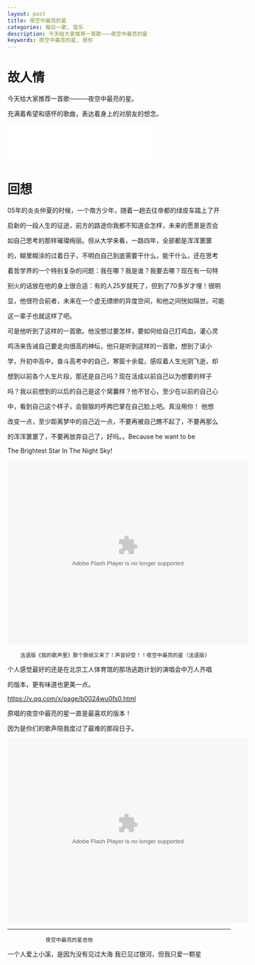 ```yaml
---
layout: post
title: 夜空中最亮的星
categories: 每日一歌, 音乐
description: 今天给大家推荐一首歌———夜空中最亮的星
keywords: 夜空中最亮的星, 感伤
---
```


# 故人情
今天给大家推荐一首歌———夜空中最亮的星。

充满着希望和感怀的歌曲，表达着身上的对朋友的想念。

<iframe frameborder="no" border="0" marginwidth="0" marginheight="0" width="330" height="86" src="//music.163.com/outchain/player?type=2&id=25706282&auto=1&height=66"></iframe>

# 回想

05年的炎炎仲夏的时候，一个南方少年，随着一趟去往帝都的绿皮车踏上了开

启新的一段人生的征途，前方的路途你我都不知道会怎样，未来的愿景是否会

如自己思考的那样璀璨绚丽。但从大学来看，一路四年，全部都是浑浑噩噩

的，糊里糊涂的过着日子，不明白自己到底需要干什么，能干什么，还在思考

着哲学界的一个特别复杂的问题：我在哪？我是谁？我要去哪？现在有一句特

别火的话放在他的身上很合适：有的人25岁就死了，但到了70多岁才埋！很明

显，他很符合前者，未来在一个虚无缥缈的异度空间，和他之间恍如隔世。可能

这一辈子也就这样了吧。

可是他听到了这样的一首歌。他没想过要怎样，要如何给自己打鸡血，灌心灵

鸡汤来告诫自己要走向很高的神坛，他只是听到这样的一首歌，想到了读小

学，升初中高中，奋斗高考中的自己，寒窗十余载，感叹着人生光阴飞逝，却

想到以前各个人生片段，那还是自己吗？现在活成以前自己以为想要的样子

吗？我以前想到的以后的自己是这个窝囊样？他不甘心，至少在以前的自己心

中，看到自己这个样子，会狠狠的呼两巴掌在自己脸上吧。真没用你！ 他想

改变一点，至少距离梦中的自己近一点，不要再被自己瞧不起了，不要再那么

的浑浑噩噩了，不要再放弃自己了，好吗。。Because he want to be 

The Brightest Star In The Night Sky!



<embed height="415" width="544" quality="high" allowfullscreen="true" type="application/x-shockwave-flash" src="//static.hdslb.com/miniloader.swf" flashvars="aid=1257310&page=1" pluginspage="//www.adobe.com/shockwave/download/download.cgi?P1_Prod_Version=ShockwaveFlash">

		法语版《我的歌声里》那个胖纸又来了！声音好受！！夜空中最亮的星（法语版)
        
        
 个人感觉最好的还是在北京工人体育馆的那场逃跑计划的演唱会中万人齐唱
 
 的版本，更有味道也更美一点。
 
 <https://v.qq.com/x/page/b0024wu0fs0.html>
 
 原唱的夜空中最亮的星一直是最喜欢的版本！
 
 因为是你们的歌声陪我度过了最难的那段日子。
 
 <embed height="415" width="544" quality="high" allowfullscreen="true" type="application/x-shockwave-flash" src="//static.hdslb.com/miniloader.swf" flashvars="aid=1960664&page=1" pluginspage="//www.adobe.com/shockwave/download/download.cgi?P1_Prod_Version=ShockwaveFlash">
 
 ***
 				夜空中最亮的星吉他
        
        
	
	
一个人爱上小溪，是因为没有见过大海   我已见过银河，但我只爱一颗星
